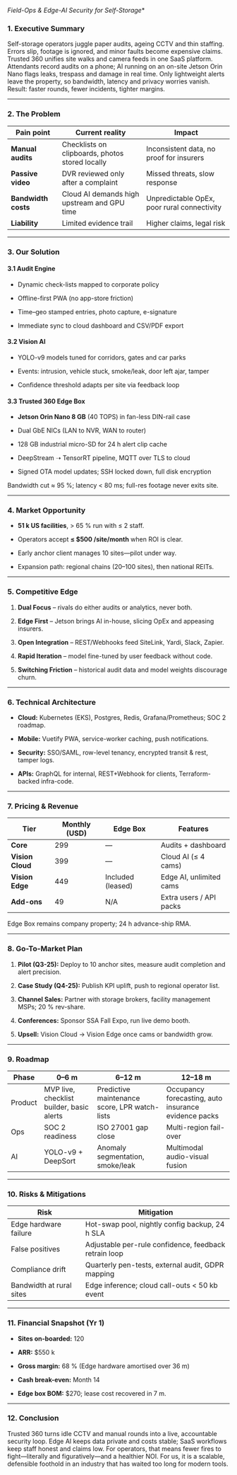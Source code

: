 *Field-Ops & Edge-AI Security for Self-Storage**

### **1. Executive Summary**

  

Self-storage operators juggle paper audits, ageing CCTV and thin staffing. Errors slip, footage is ignored, and minor faults become expensive claims. Trusted 360 unifies site walks and camera feeds in one SaaS platform. Attendants record audits on a phone; AI running on an on-site Jetson Orin Nano flags leaks, trespass and damage in real time. Only lightweight alerts leave the property, so bandwidth, latency and privacy worries vanish. Result: faster rounds, fewer incidents, tighter margins.

---

### **2. The Problem**

|**Pain point**|**Current reality**|**Impact**|
|---|---|---|
|**Manual audits**|Checklists on clipboards, photos stored locally|Inconsistent data, no proof for insurers|
|**Passive video**|DVR reviewed only after a complaint|Missed threats, slow response|
|**Bandwidth costs**|Cloud AI demands high upstream and GPU time|Unpredictable OpEx, poor rural connectivity|
|**Liability**|Limited evidence trail|Higher claims, legal risk|

---

### **3. Our Solution**

  

#### **3.1 Audit Engine**

- Dynamic check-lists mapped to corporate policy
    
- Offline-first PWA (no app-store friction)
    
- Time–geo stamped entries, photo capture, e-signature
    
- Immediate sync to cloud dashboard and CSV/PDF export
    

  

#### **3.2 Vision AI**

- YOLO-v9 models tuned for corridors, gates and car parks
    
- Events: intrusion, vehicle stuck, smoke/leak, door left ajar, tamper
    
- Confidence threshold adapts per site via feedback loop
    

  

#### **3.3 Trusted 360 Edge Box**

- **Jetson Orin Nano 8 GB** (40 TOPS) in fan-less DIN-rail case
    
- Dual GbE NICs (LAN to NVR, WAN to router)
    
- 128 GB industrial micro-SD for 24 h alert clip cache
    
- DeepStream ➝ TensorRT pipeline, MQTT over TLS to cloud
    
- Signed OTA model updates; SSH locked down, full disk encryption
    

  

Bandwidth cut ≈ 95 %; latency < 80 ms; full-res footage never exits site.

---

### **4. Market Opportunity**

- **51 k US facilities**, > 65 % run with ≤ 2 staff.
    
- Operators accept **≤ $500 /site/month** when ROI is clear.
    
- Early anchor client manages 10 sites—pilot under way.
    
- Expansion path: regional chains (20–100 sites), then national REITs.
    

---

### **5. Competitive Edge**

1. **Dual Focus** – rivals do either audits or analytics, never both.
    
2. **Edge First** – Jetson brings AI in-house, slicing OpEx and appeasing insurers.
    
3. **Open Integration** – REST/Webhooks feed SiteLink, Yardi, Slack, Zapier.
    
4. **Rapid Iteration** – model fine-tuned by user feedback without code.
    
5. **Switching Friction** – historical audit data and model weights discourage churn.
    

---

### **6. Technical Architecture**

- **Cloud:** Kubernetes (EKS), Postgres, Redis, Grafana/Prometheus; SOC 2 roadmap.
    
- **Mobile:** Vuetify PWA, service-worker caching, push notifications.
    
- **Security:** SSO/SAML, row-level tenancy, encrypted transit & rest, tamper logs.
    
- **APIs:** GraphQL for internal, REST+Webhook for clients, Terraform-backed infra-code.
    

---

### **7. Pricing & Revenue**

|**Tier**|**Monthly (USD)**|**Edge Box**|**Features**|
|---|---|---|---|
|**Core**|299|—|Audits + dashboard|
|**Vision Cloud**|399|—|Cloud AI (≤ 4 cams)|
|**Vision Edge**|449|Included (leased)|Edge AI, unlimited cams|
|**Add-ons**|49|N/A|Extra users / API packs|

Edge Box remains company property; 24 h advance-ship RMA.

---

### **8. Go-To-Market Plan**

1. **Pilot (Q3-25):** Deploy to 10 anchor sites, measure audit completion and alert precision.
    
2. **Case Study (Q4-25):** Publish KPI uplift, push to regional operator list.
    
3. **Channel Sales:** Partner with storage brokers, facility management MSPs; 20 % rev-share.
    
4. **Conferences:** Sponsor SSA Fall Expo, run live demo booth.
    
5. **Upsell:** Vision Cloud → Vision Edge once cams or bandwidth grow.
    

---

### **9. Roadmap**

|**Phase**|**0–6 m**|**6–12 m**|**12–18 m**|
|---|---|---|---|
|Product|MVP live, checklist builder, basic alerts|Predictive maintenance score, LPR watch-lists|Occupancy forecasting, auto insurance evidence packs|
|Ops|SOC 2 readiness|ISO 27001 gap close|Multi-region fail-over|
|AI|YOLO-v9 + DeepSort|Anomaly segmentation, smoke/leak|Multimodal audio-visual fusion|

---

### **10. Risks & Mitigations**

|**Risk**|**Mitigation**|
|---|---|
|Edge hardware failure|Hot-swap pool, nightly config backup, 24 h SLA|
|False positives|Adjustable per-rule confidence, feedback retrain loop|
|Compliance drift|Quarterly pen-tests, external audit, GDPR mapping|
|Bandwidth at rural sites|Edge inference; cloud call-outs < 50 kb event|

---

### **11. Financial Snapshot (Yr 1)**

- **Sites on-boarded:** 120
    
- **ARR:** $550 k
    
- **Gross margin:** 68 % (Edge hardware amortised over 36 m)
    
- **Cash break-even:** Month 14
    
- **Edge box BOM:** $270; lease cost recovered in 7 m.
    

---

### **12. Conclusion**

  

Trusted 360 turns idle CCTV and manual rounds into a live, accountable security loop. Edge AI keeps data private and costs stable; SaaS workflows keep staff honest and claims low. For operators, that means fewer fires to fight—literally and figuratively—and a healthier NOI. For us, it is a scalable, defensible foothold in an industry that has waited too long for modern tools.
